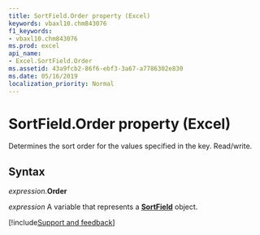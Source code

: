 ```yaml
---
title: SortField.Order property (Excel)
keywords: vbaxl10.chm843076
f1_keywords:
- vbaxl10.chm843076
ms.prod: excel
api_name:
- Excel.SortField.Order
ms.assetid: 43a9fcb2-86f6-ebf3-3a67-a7786302e830
ms.date: 05/16/2019
localization_priority: Normal
---
```



# SortField.Order property (Excel)

Determines the sort order for the values specified in the key. Read/write.


## Syntax

_expression_.**Order**

_expression_ A variable that represents a **[SortField](Excel.SortField.md)** object.




[!include[Support and feedback](~/includes/feedback-boilerplate.md)]